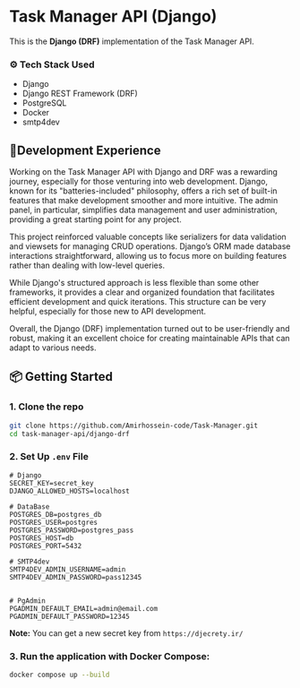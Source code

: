 # Task Manager API (Django)

This is the **Django (DRF)** implementation of the Task Manager API.

### ⚙️ Tech Stack Used

- Django
- Django REST Framework (DRF)
- PostgreSQL
- Docker
- smtp4dev

## 🔺Development Experience

Working on the Task Manager API with Django and DRF was a rewarding journey, especially for those venturing into web development. Django, known for its "batteries-included" philosophy, offers a rich set of built-in features that make development smoother and more intuitive. The admin panel, in particular, simplifies data management and user administration, providing a great starting point for any project.

This project reinforced valuable concepts like serializers for data validation and viewsets for managing CRUD operations. Django’s ORM made database interactions straightforward, allowing us to focus more on building features rather than dealing with low-level queries.

While Django's structured approach is less flexible than some other frameworks, it provides a clear and organized foundation that facilitates efficient development and quick iterations. This structure can be very helpful, especially for those new to API development.

Overall, the Django (DRF) implementation turned out to be user-friendly and robust, making it an excellent choice for creating maintainable APIs that can adapt to various needs.

## 📦 Getting Started

### 1. Clone the repo

```bash
git clone https://github.com/Amirhossein-code/Task-Manager.git
cd task-manager-api/django-drf
```

### 2. Set Up `.env` File

```text
# Django
SECRET_KEY=secret_key
DJANGO_ALLOWED_HOSTS=localhost

# DataBase
POSTGRES_DB=postgres_db
POSTGRES_USER=postgres
POSTGRES_PASSWORD=postgres_pass
POSTGRES_HOST=db
POSTGRES_PORT=5432

# SMTP4dev
SMTP4DEV_ADMIN_USERNAME=admin
SMTP4DEV_ADMIN_PASSWORD=pass12345


# PgAdmin
PGADMIN_DEFAULT_EMAIL=admin@email.com
PGADMIN_DEFAULT_PASSWORD=12345

```

**Note:** You can get a new secret key from `https://djecrety.ir/`

### 3. Run the application with Docker Compose:

```bash
docker compose up --build
```

